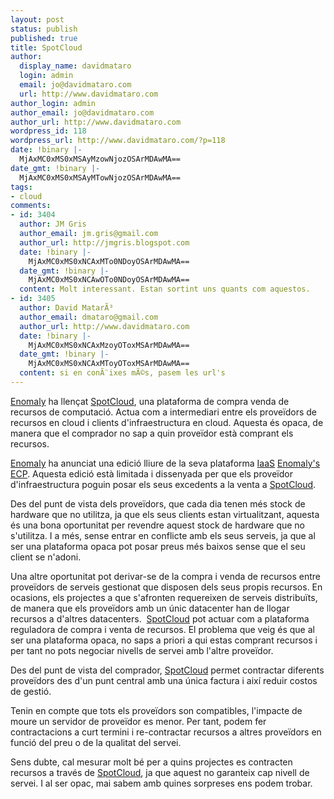 ```yaml
---
layout: post
status: publish
published: true
title: SpotCloud
author:
  display_name: davidmataro
  login: admin
  email: jo@davidmataro.com
  url: http://www.davidmataro.com
author_login: admin
author_email: jo@davidmataro.com
author_url: http://www.davidmataro.com
wordpress_id: 118
wordpress_url: http://www.davidmataro.com/?p=118
date: !binary |-
  MjAxMC0xMS0xMSAyMzowNjozOSArMDAwMA==
date_gmt: !binary |-
  MjAxMC0xMS0xMSAyMTowNjozOSArMDAwMA==
tags:
- cloud
comments:
- id: 3404
  author: JM Gris
  author_email: jm.gris@gmail.com
  author_url: http://jmgris.blogspot.com
  date: !binary |-
    MjAxMC0xMS0xNCAxMTo0NDoyOSArMDAwMA==
  date_gmt: !binary |-
    MjAxMC0xMS0xNCAwOTo0NDoyOSArMDAwMA==
  content: Molt interessant. Estan sortint uns quants com aquestos.
- id: 3405
  author: David MatarÃ³
  author_email: dmataro@gmail.com
  author_url: http://www.davidmataro.com
  date: !binary |-
    MjAxMC0xMS0xNCAxMzoyOToxMSArMDAwMA==
  date_gmt: !binary |-
    MjAxMC0xMS0xNCAxMToyOToxMSArMDAwMA==
  content: si en conÃ¨ixes mÃ©s, pasem les url's
---
```

<p><a title="Enomalism" href="http://www.enomalism.com/" target="_blank">Enomaly</a> ha llençat <a title="SpotCloud" href="http://www.spotcloud.com/" target="_blank">SpotCloud</a>, una plataforma de compra venda de recursos de computació. Actua com a intermediari entre els proveïdors de recursos en cloud i clients d'infraestructura en cloud. Aquesta és opaca, de manera que el comprador no sap a quin proveïdor està comprant els recursos.</p>
<div id="_mcePaste">
<p style="margin-bottom: 0in;" lang="ca-ES">
<p style="margin-bottom: 0in;" lang="ca-ES"><a title="Enomalism" href="http://www.enomalism.com/" target="_blank">Enomaly</a> ha anunciat una edició lliure de la seva plataforma <a title="IaaS" href="http://en.wikipedia.org/wiki/Infrastructure_as_a_service#Infrastructure" target="_blank">IaaS</a> <a title="Enomaly's ECP" href="http://www.enomaly.com" target="_blank">Enomaly's ECP</a>.  Aquesta edició està limitada i dissenyada per que els proveïdor d'infraestructura poguin posar els seus excedents a la venta a <a title="SpotCloud" href="http://www.spotcloud.com/" target="_blank">SpotCloud</a>.</p>
<p style="margin-bottom: 0in;" lang="ca-ES">
<p style="margin-bottom: 0in;" lang="ca-ES">Des del punt de vista dels proveïdors, que cada dia tenen més stock de hardware que no utilitza, ja que els seus clients estan virtualitzant, aquesta és una bona oportunitat per revendre aquest stock de hardware que no s'utilitza. I a més, sense entrar en conflicte amb els seus serveis, ja que al ser una plataforma opaca pot posar preus més baixos sense que el seu client se n'adoni.</p>
<p style="margin-bottom: 0in;" lang="ca-ES">
<p style="margin-bottom: 0in;" lang="ca-ES">Una altre oportunitat pot derivar-se de la compra i venda de recursos entre proveïdors de serveis gestionat que disposen dels seus propis recursos. En ocasions, els projectes a que s'afronten requereixen de serveis distribuïts, de manera que els proveïdors amb un únic datacenter han de llogar recursos a d'altres datacenters.  <a title="SpotCloud" href="http://www.spotcloud.com/" target="_blank">SpotCloud</a> pot actuar com a plataforma reguladora de compra i venta de recursos. El problema que veig és que al ser una plataforma opaca, no saps a priori a qui estas comprant recursos i per tant no pots negociar nivells de servei amb l'altre proveïdor.</p>
<p style="margin-bottom: 0in;" lang="ca-ES">
<p style="margin-bottom: 0in;" lang="ca-ES">Des del punt de vista del comprador, <a title="SpotCloud" href="http://www.spotcloud.com/" target="_blank">SpotCloud</a> permet contractar diferents proveïdors des d'un punt central amb una única factura i així reduir costos de gestió.</p>
<p style="margin-bottom: 0in;" lang="ca-ES">
<p style="margin-bottom: 0in;" lang="ca-ES">Tenin en compte que tots els proveïdors son compatibles, l'impacte de moure un servidor de proveïdor es menor. Per tant, podem fer contractacions a curt termini i re-contractar recursos a altres proveïdors en funció del preu o de la qualitat del servei.</p>
<p style="margin-bottom: 0in;" lang="ca-ES">
<p style="margin-bottom: 0in;" lang="ca-ES">Sens dubte, cal mesurar molt bé per a quins projectes es contracten recursos a  través de <a title="SpotCloud" href="http://www.spotcloud.com/" target="_blank">SpotCloud</a>, ja que aquest no garanteix cap nivell de servei. I al ser opac, mai sabem amb quines sorpreses ens podem trobar.</p>
</div>
